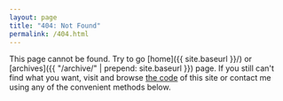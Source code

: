 ```yaml
---
layout: page
title: "404: Not Found"
permalink: /404.html
---
```


This page cannot be found. Try to go [home]({{ site.baseurl }}/) or
[archives]({{ "/archive/" | prepend: site.baseurl }}) page. If you still can't
find what you want, visit and browse [the code](https://github.com/igooor-bb) of this site or contact me using any of the convenient methods below.

